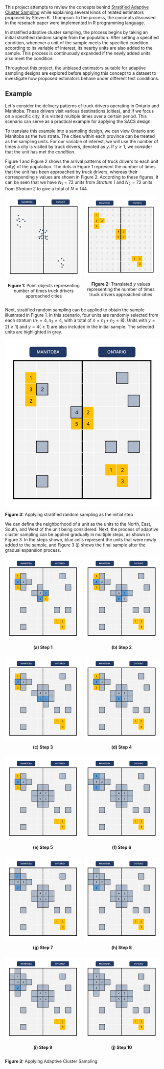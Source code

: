 This project attempts to review the concepts behind [Stratified Adaptive Cluster Sampling](https://www.jstor.org/stable/2337266) while explaining several kinds of related estimators proposed by Steven K. Thompson. In the process, the concepts discussed in the reserach paper were implemented in R programming language. 

In stratified adaptive cluster sampling, the process begins by taking an initial stratified random sample from the population. After setting a specified condition, whenever a unit of the sample meets the specified condition according to its variable of interest, its nearby units are also added to the sample. This process is continuously expanded if the newly added units also meet the condition. 

Throughout this project, the unbiased estimators suitable for adaptive sampling designs are explored before applying this concept to a dataset to investigate how proposed estimators behave under different test conditions.

## Example

Let's consider the delivery patterns of truck drivers operating in Ontario and Manitoba. These drivers visit various destinations (cities), and if we focus on a specific city, it is visited multiple times over a certain period. This scenario can serve as a practical example for applying the SACS design.

To translate this example into a sampling design, we can view Ontario and Manitoba as the two strata. The cities within each province can be treated as the sampling units. For our variable of interest, we will use the number of times a city is visited by truck drivers, denoted as $y$. If $y \geq 1$, we consider that the unit has met the *condition*.

Figure 1 and Figure 2 shows the arrival patterns of truck drivers to each unit (city) of the population. The dots in Figure 1 represent the number of times that the unit has been approached by truck drivers, whereas their corresponding $y$ values are shown in Figure 2. According to these figures, it can be seen that we have $N_1 = 72$ units from *Stratum 1* and $N_2 = 72$ units from *Stratum 2* to give a total of $N = 144$.

<div style="display: flex; flex-direction: row; justify-content: space-around; align-items: center;">
  <div style="text-align: center;">
    <img src="figures/fig-1.svg" alt="Figure 1" style="width: 98%;">
    <p><strong>Figure 1:</strong> Point objects representing number of times truck drivers approached cities</p>
  </div>
  <div style="text-align: center;">
    <img src="figures/fig-2.svg" alt="Figure 2" style="width: 94.5%;">
    <p><strong>Figure 2:</strong> Translated <em>y</em> values representing the number of times truck drivers approached cities</p>
  </div>
</div>

Next, stratified random sampling can be applied to obtain the sample illustrated in Figure 1. In this scenario, four units are randomly selected from each stratum ($n_1 = 4, n_2 = 4$, with a total of $n = n_1 + n_2 = 8$). Units with $y=2 (\geq 1)$ and $y=4 (\geq 1)$ are also included in the initial sample. The selected units are highlighted in grey.

![](/figures/fig-3.svg)

**Figure 3:** Applying stratified random sampling as the initial step

We can define the neighborhood of a unit as the units to the North, East, South, and West of the unit being considered. Next, the process of adaptive cluster sampling can be applied gradually in multiple steps, as shown in Figure 3. In the steps shown, blue cells represent the units that were newly added to the sample, and Figure 3 (j) shows the final sample after the gradual expansion process.

<div style="display: grid; grid-template-columns: 1fr 1fr; gap: 10px;">
  <div style="text-align: center;">
    <img src="figures/fig-3-1.svg" alt="(a) Step 1" style="width: 100%;">
    <p><strong>(a) Step 1</strong></p>
  </div>
  <div style="text-align: center;">
    <img src="figures/fig-3-2.svg" alt="(b) Step 2" style="width: 100%;">
    <p><strong>(b) Step 2</strong></p>
  </div>
  <div style="text-align: center;">
    <img src="figures/fig-3-3.svg" alt="(c) Step 3" style="width: 100%;">
    <p><strong>(c) Step 3</strong></p>
  </div>
  <div style="text-align: center;">
    <img src="figures/fig-3-4.svg" alt="(d) Step 4" style="width: 100%;">
    <p><strong>(d) Step 4</strong></p>
  </div>
  <div style="text-align: center;">
    <img src="figures/fig-3-5.svg" alt="(e) Step 5" style="width: 100%;">
    <p><strong>(e) Step 5</strong></p>
  </div>
  <div style="text-align: center;">
    <img src="figures/fig-3-6.svg" alt="(f) Step 6" style="width: 100%;">
    <p><strong>(f) Step 6</strong></p>
  </div>
  <div style="text-align: center;">
    <img src="figures/fig-3-7.svg" alt="(g) Step 7" style="width: 100%;">
    <p><strong>(g) Step 7</strong></p>
  </div>
  <div style="text-align: center;">
    <img src="figures/fig-3-8.svg" alt="(h) Step 8" style="width: 100%;">
    <p><strong>(h) Step 8</strong></p>
  </div>
  <div style="text-align: center;">
    <img src="figures/fig-3-9.svg" alt="(i) Step 9" style="width: 100%;">
    <p><strong>(i) Step 9</strong></p>
  </div>
  <div style="text-align: center;">
    <img src="figures/fig-3-10.svg" alt="(j) Step 10" style="width: 100%;">
    <p><strong>(j) Step 10</strong></p>
  </div>
</div>

**Figure 3:** Applying Adaptive Cluster Sampling